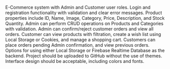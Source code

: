 E-Commerce system with Admin and Customer user roles.
Login and registration functionality with validation and clear error messages.
Product properties include ID, Name, Image, Category, Price, Description, and Stock Quantity.
Admin can perform CRUD operations on Products and Categories with validation.
Admin can confirm/reject customer orders and view all orders.
Customer can view products with filtration, create a wish list using Local Storage or Cookies, and manage a shopping cart.
Customers can place orders pending Admin confirmation, and view previous orders.
Options for using either Local Storage or Firebase Realtime Database as the backend.
Project should be uploaded to GitHub without the use of themes.
Interface design should be acceptable, including colors and fonts.
